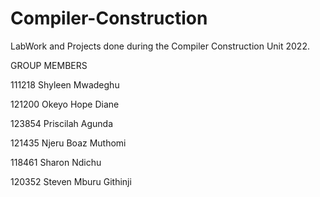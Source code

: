 # Compiler-Construction
LabWork and Projects done during the Compiler Construction Unit 2022.

GROUP MEMBERS

111218 Shyleen Mwadeghu

121200 Okeyo Hope Diane

123854 Priscilah Agunda

121435 Njeru Boaz Muthomi

118461 Sharon Ndichu

120352 Steven Mburu Githinji
